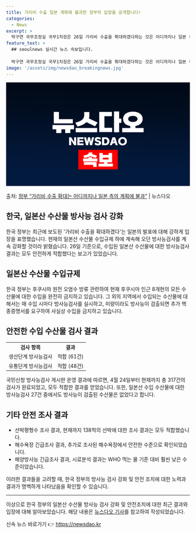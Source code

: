 ```yaml
---
title: 가리비 수출 일본 계획에 불과한 정부의 입장을 공개합니다!
categories:
  - News
excerpt: >
  박구연 국무조정실 국무1차장은 26일 가리비 수출을 확대하겠다하는 것은 어디까지나 일본 측의 계획에 불과한 …
feature_text: >
  ## seoulnews 실시간 뉴스 속보입니다.

  박구연 국무조정실 국무1차장은 26일 가리비 수출을 확대하겠다하는 것은 어디까지나 일본 측의 계획에 불과한 …
image: '/assets/img/newsdao_breakingnews.jpg'
---
```


![뉴스다오 속보](/assets/img/newsdao_breakingnews.jpg)

<p>출처: <a href="https://newsdao.kr/2873" rel="dofollow">정부 “가리비 수출 확대는 어디까지나 일본 측의 계획에 불과”</a> | 뉴스다오</p>

<h2>한국, 일본산 수산물 방사능 검사 강화</h2>

<p data-ke-size="size16">한국 정부는 최근에 보도된 '가리비 수출을 확대하겠다'는 일본의 발표에 대해 강하게 입장을 표명했습니다. 현재의 일본산 수산물 수입규제 하에 계속해 오던 방사능검사를 계속 강화할 것이라 밝혔습니다. 26일 기준으로, 수입된 일본산 수산물에 대한 방사능검사 결과는 모두 안전하게 적합했다는 보고가 있었습니다.</p>

<h2 data-ke-size="size26">일본산 수산물 수입규제</h2>

<p data-ke-size="size16">한국 정부는 후쿠시마 원전 오염수 방류 관련하여 현재 후쿠시마 인근 8개현의 모든 수산물에 대한 수입을 완전히 금지하고 있습니다. 그 외의 지역에서 수입되는 수산물에 대해서는 매 수입 시마다 방사능검사를 실시하고, 미량이라도 방사능이 검출되면 추가 핵종증명서를 요구하여 사실상 수입을 금지하고 있습니다.</p>

<h2 data-ke-size="size26">안전한 수입 수산물 검사 결과</h2>

<table>
  <tr>
    <td style="text-align: center; height: 17px;"><b>검사 항목</b></td>
    <td style="text-align: center; height: 17px;"><b>결과</b></td>
  </tr>
  <tr>
    <td style="text-align: center; height: 17px;">생산단계 방사능검사</td>
    <td style="text-align: center; height: 17px;">적합 (61건)</td>
  </tr>
  <tr>
    <td style="text-align: center; height: 17px;">유통단계 방사능검사</td>
    <td style="text-align: center; height: 17px;">적합 (48건)</td>
  </tr>
</table>

<p data-ke-size="size16">국민신청 방사능검사 게시판 운영 결과에 따르면, 4월 24일부터 현재까지 총 317건의 검사가 완료되었고, 모두 적합한 결과를 얻었습니다. 또한, 일본산 수입 수산물에 대한 방사능검사 27건 중에서도 방사능이 검출된 수산물은 없었다고 합니다.</p>

<h2 data-ke-size="size26">기타 안전 조사 결과</h2>

<ul>
  <li>선박평형수 조사 결과, 현재까지 138척의 선박에 대한 조사 결과는 모두 적합했습니다.</li>
  <li>해수욕장 긴급조사 결과, 추가로 조사된 해수욕장에서 안전한 수준으로 확인되었습니다.</li>
  <li>해양방사능 긴급조사 결과, 시료분석 결과는 WHO 먹는 물 기준 대비 훨씬 낮은 수준이었습니다.</li>
</ul>

<p data-ke-size="size16">이러한 결과들을 고려할 때, 한국 정부의 방사능 검사 강화 및 안전 조치에 대한 노력과 결과가 명백하게 나타났음을 확인할 수 있습니다.</p>

<hr>

<p data-ke-size="size16">이상으로 한국 정부의 일본산 수산물 방사능 검사 강화 및 안전조치에 대한 최근 결과와 입장에 대해 알아보았습니다. 해당 내용은 <a href="https://newsdao.kr/2873">뉴스다오 기사</a>를 참고하여 작성되었습니다.</p> 

신속 뉴스 바로가기 👉 <a href="https://newsdao.kr" rel="dofollow">https://newsdao.kr</a>


